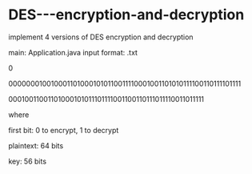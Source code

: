 # DES---encryption-and-decryption
implement 4 versions of DES encryption and decryption

main: Application.java
input format:
.txt

0

0000000100100011010001010110011110001001101010111100110111101111

00010011001101000101011101111001100110111011110011011111


where

first bit: 0 to encrypt, 1 to decrypt

plaintext: 64 bits

key: 56 bits
